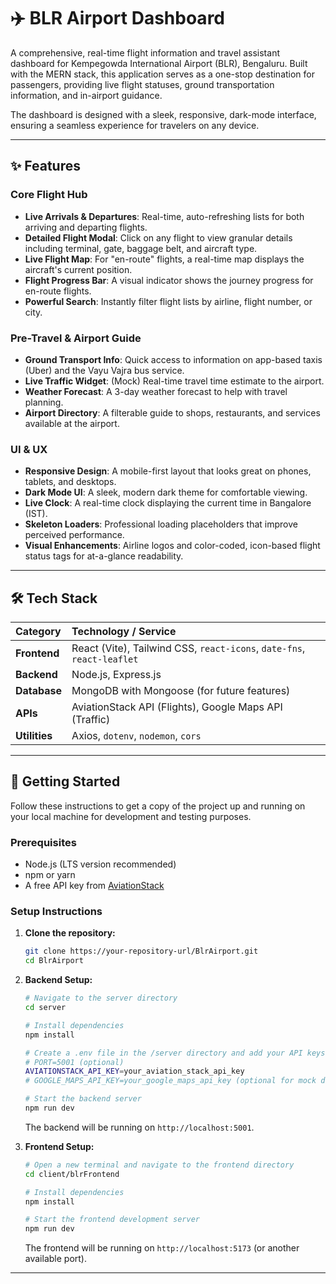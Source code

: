 # ✈️ BLR Airport Dashboard

A comprehensive, real-time flight information and travel assistant dashboard for Kempegowda International Airport (BLR), Bengaluru. Built with the MERN stack, this application serves as a one-stop destination for passengers, providing live flight statuses, ground transportation information, and in-airport guidance.

The dashboard is designed with a sleek, responsive, dark-mode interface, ensuring a seamless experience for travelers on any device.

---

## ✨ Features

### Core Flight Hub
-   **Live Arrivals & Departures**: Real-time, auto-refreshing lists for both arriving and departing flights.
-   **Detailed Flight Modal**: Click on any flight to view granular details including terminal, gate, baggage belt, and aircraft type.
-   **Live Flight Map**: For "en-route" flights, a real-time map displays the aircraft's current position.
-   **Flight Progress Bar**: A visual indicator shows the journey progress for en-route flights.
-   **Powerful Search**: Instantly filter flight lists by airline, flight number, or city.

### Pre-Travel & Airport Guide
-   **Ground Transport Info**: Quick access to information on app-based taxis (Uber) and the Vayu Vajra bus service.
-   **Live Traffic Widget**: (Mock) Real-time travel time estimate to the airport.
-   **Weather Forecast**: A 3-day weather forecast to help with travel planning.
-   **Airport Directory**: A filterable guide to shops, restaurants, and services available at the airport.

### UI & UX
-   **Responsive Design**: A mobile-first layout that looks great on phones, tablets, and desktops.
-   **Dark Mode UI**: A sleek, modern dark theme for comfortable viewing.
-   **Live Clock**: A real-time clock displaying the current time in Bangalore (IST).
-   **Skeleton Loaders**: Professional loading placeholders that improve perceived performance.
-   **Visual Enhancements**: Airline logos and color-coded, icon-based flight status tags for at-a-glance readability.

---

## 🛠️ Tech Stack

| Category      | Technology / Service                                 |
| :------------ | :--------------------------------------------------- |
| **Frontend** | React (Vite), Tailwind CSS, `react-icons`, `date-fns`, `react-leaflet` |
| **Backend** | Node.js, Express.js                                  |
| **Database** | MongoDB with Mongoose (for future features)         |
| **APIs** | AviationStack API (Flights), Google Maps API (Traffic) |
| **Utilities** | Axios, `dotenv`, `nodemon`, `cors`                   |

---

## 🚀 Getting Started

Follow these instructions to get a copy of the project up and running on your local machine for development and testing purposes.

### Prerequisites

-   Node.js (LTS version recommended)
-   npm or yarn
-   A free API key from [AviationStack](https://aviationstack.com/)

### Setup Instructions

1.  **Clone the repository:**
    ```bash
    git clone https://your-repository-url/BlrAirport.git
    cd BlrAirport
    ```

2.  **Backend Setup:**
    ```bash
    # Navigate to the server directory
    cd server

    # Install dependencies
    npm install

    # Create a .env file in the /server directory and add your API keys
    # PORT=5001 (optional)
    AVIATIONSTACK_API_KEY=your_aviation_stack_api_key
    # GOOGLE_MAPS_API_KEY=your_google_maps_api_key (optional for mock data)

    # Start the backend server
    npm run dev
    ```
    The backend will be running on `http://localhost:5001`.

3.  **Frontend Setup:**
    ```bash
    # Open a new terminal and navigate to the frontend directory
    cd client/blrFrontend

    # Install dependencies
    npm install

    # Start the frontend development server
    npm run dev
    ```
    The frontend will be running on `http://localhost:5173` (or another available port).

---
